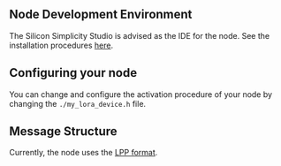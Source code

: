 ## Node Development Environment
The Silicon Simplicity Studio is advised as the IDE for the node.
See the installation procedures [here](https://www.silabs.com/products/development-tools/software/simplicity-studio).

## Configuring your node
You can change and configure the activation procedure of your node by changing the `./my_lora_device.h` file.

## Message Structure
Currently, the node uses the [LPP format](https://github.com/myDevicesIoT/cayenne-docs/blob/master/docs/LORA.md). 
